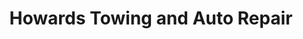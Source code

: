 ---
title: "Howards Towing and Auto Repair"
url: /olympia/howards-towing-and-auto-repair/
shop: Autowerkstatt
---